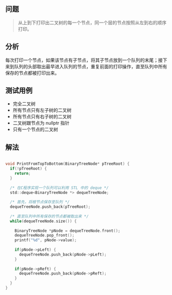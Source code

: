 
## 问题

> 从上到下打印出二叉树的每一个节点，同一个层的节点按照从左到右的顺序打印。



## 分析

每次打印一个节点，如果该节点有子节点，将其子节点放到一个队列的末尾；接下来到队列的头部取出最早进入队列的节点，重复前面的打印操作，直至队列中所有保存的节点都被打印出来。

## 测试用例

- 完全二叉树
- 所有节点只有左子树的二叉树
- 所有节点只有右子树的二叉树
- 二叉树跟节点为 nullptr 指针
- 只有一个节点的二叉树

## 解法

```c

void PrintFromTopToBottom(BinaryTreeNode* pTreeRoot) {
  if(!pTreeRoot) {
    return;
  }
  
  /* 在C程序实现一个队列可以利用 STL 中的 deque */
  std::deque<BinaryTreeNode *> dequeTreeNode;
  
  /* 首先，将根节点保存至队列 */
  dequeTreeNode.push_back(pTreeRoot);
  
  /* 直至队列中所有保存的节点都被取出来 */
  while(dequeTreeNode.size()) {
  
    BinaryTreeNode *pNode = dequeTreeNode.front();
    dequeTreeNode.pop_front();
    printf("%d", pNode->value);
    
    if(pNode->pLeft) {
      dequeTreeNode.push_back(pNode->pLeft);
    }
    
    if(pNode->pReft) {
      dequeTreeNode.push_back(pNode->pReft);
    }
  }
}

```

